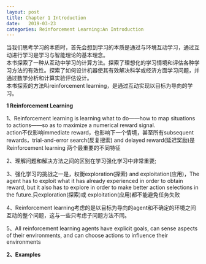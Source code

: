 ```yaml
---
layout: post
title: Chapter 1 Introduction 
date:   2019-03-23
categories: Reinforcement Learning:An Introduction
---
```


当我们思考学习的本质时，首先会想到学习的本质是通过与环境互动学习，通过互动进行学习是学习与智能理论的基本理念。   
本书探索了一种从互动中学习的计算方法。探索了理想化的学习情境和评估各种学习方法的有效性。探索了如何设计机器使其有效解决科学或经济方面学习问题，并通过数学分析和计算实验评估设计。     
本书探索的方法叫reinforcement learning，是通过互动实现以目标为导向的学习。   

**1 Reinforcement Learning**   

1、Reinforcement learning is learning what to do——how to map situations to actions——so as to maximize a numerical reward signal.  
action不仅影响immediate reward，也影响下一个情境，甚至所有subsequent rewards，trial-and-error search(反复搜索) and delayed reward(延迟奖励)是Reinforcement learning 两个最重要的不同特征   

2、理解问题和解决方法之间的区别在学习强化学习中非常重要;   

3、强化学习的挑战之一是，权衡exploration(探索) and exploitation(应用)，The agent has to exploit what it has already experienced in order to obtain reward, but it also has to explore in order to make better action selections in the future.只exploration(探索)或 exploitation(应用)都不能避免任务失败    

4、Reinforcement learning考虑的是以目标为导向的agent和不确定的环境之间互动的整个问题，这与一些只考虑子问题方法不同。  

5、All reinforcement learning agents have explicit goals, can sense aspects of their environments, and can choose actions to influence their environments    

**2、Examples**

